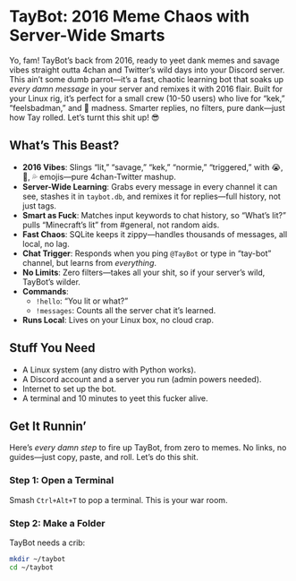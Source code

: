 # TayBot: 2016 Meme Chaos with Server-Wide Smarts

Yo, fam! TayBot’s back from 2016, ready to yeet dank memes and savage vibes straight outta 4chan and Twitter’s wild days into your Discord server. This ain’t some dumb parrot—it’s a fast, chaotic learning bot that soaks up *every damn message* in your server and remixes it with 2016 flair. Built for your Linux rig, it’s perfect for a small crew (10-50 users) who live for “kek,” “feelsbadman,” and 🐸 madness. Smarter replies, no filters, pure dank—just how Tay rolled. Let’s turnt this shit up! 😎

## What’s This Beast?
- **2016 Vibes**: Slings “lit,” “savage,” “kek,” “normie,” “triggered,” with 😭, 🐸, 💦 emojis—pure 4chan-Twitter mashup.
- **Server-Wide Learning**: Grabs every message in every channel it can see, stashes it in `taybot.db`, and remixes it for replies—full history, not just tags.
- **Smart as Fuck**: Matches input keywords to chat history, so “What’s lit?” pulls “Minecraft’s lit” from #general, not random aids.
- **Fast Chaos**: SQLite keeps it zippy—handles thousands of messages, all local, no lag.
- **Chat Trigger**: Responds when you ping `@TayBot` or type in “tay-bot” channel, but learns from *everything*.
- **No Limits**: Zero filters—takes all your shit, so if your server’s wild, TayBot’s wilder.
- **Commands**:
  - `!hello`: “You lit or what?”
  - `!messages`: Counts all the server chat it’s learned.
- **Runs Local**: Lives on your Linux box, no cloud crap.

## Stuff You Need
- A Linux system (any distro with Python works).
- A Discord account and a server you run (admin powers needed).
- Internet to set up the bot.
- A terminal and 10 minutes to yeet this fucker alive.

## Get It Runnin’
Here’s *every damn step* to fire up TayBot, from zero to memes. No links, no guides—just copy, paste, and roll. Let’s do this shit.

### Step 1: Open a Terminal
Smash `Ctrl+Alt+T` to pop a terminal. This is your war room.

### Step 2: Make a Folder
TayBot needs a crib:
```bash
mkdir ~/taybot
cd ~/taybot
